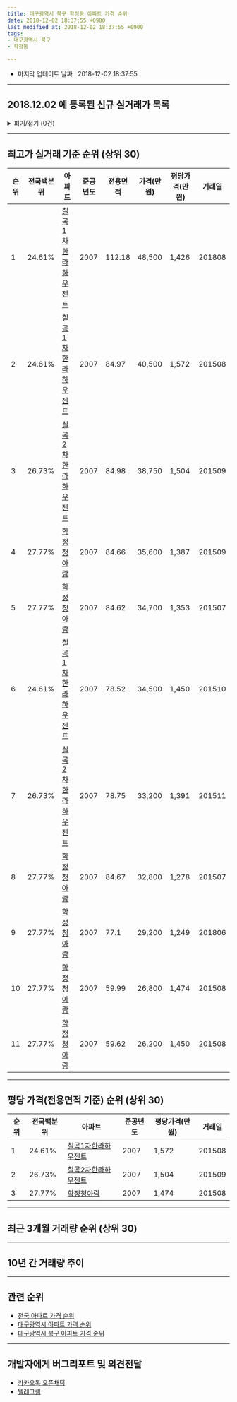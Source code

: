 ```yaml
---
title: 대구광역시 북구 학정동 아파트 가격 순위
date: 2018-12-02 18:37:55 +0900
last_modified_at: 2018-12-02 18:37:55 +0900
tags:
- 대구광역시 북구
- 학정동

---
```


* 마지막 업데이트 날짜 : 2018-12-02 18:37:55

---

## 2018.12.02 에 등록된 신규 실거래가 목록

<details>
<summary>펴기/접기 (0건)</summary>
<div markdown="1">

|아파트|전국백분위|준공년도|전용면적|가격(만원)|평당가격(만원)|거래일|
|---|---|---|---|---|---|---|
|없음|||||||


</div>
</details>

---

## 최고가 실거래 기준 순위 (상위 30)


|순위|전국백분위|아파트|준공년도|전용면적|가격(만원)|평당가격(만원)|거래일|
|---|---|---|---|---|---|---|---|
|1|24.61%|[칠곡1차한라하우젠트](https://search.naver.com/search.naver?query=%EB%8C%80%EA%B5%AC%EA%B4%91%EC%97%AD%EC%8B%9C+%EB%B6%81%EA%B5%AC+%ED%95%99%EC%A0%95%EB%8F%99+%EC%B9%A0%EA%B3%A11%EC%B0%A8%ED%95%9C%EB%9D%BC%ED%95%98%EC%9A%B0%EC%A0%A0%ED%8A%B8)|2007|112.18|48,500|1,426|201808|
|2|24.61%|[칠곡1차한라하우젠트](https://search.naver.com/search.naver?query=%EB%8C%80%EA%B5%AC%EA%B4%91%EC%97%AD%EC%8B%9C+%EB%B6%81%EA%B5%AC+%ED%95%99%EC%A0%95%EB%8F%99+%EC%B9%A0%EA%B3%A11%EC%B0%A8%ED%95%9C%EB%9D%BC%ED%95%98%EC%9A%B0%EC%A0%A0%ED%8A%B8)|2007|84.97|40,500|1,572|201508|
|3|26.73%|[칠곡2차한라하우젠트](https://search.naver.com/search.naver?query=%EB%8C%80%EA%B5%AC%EA%B4%91%EC%97%AD%EC%8B%9C+%EB%B6%81%EA%B5%AC+%ED%95%99%EC%A0%95%EB%8F%99+%EC%B9%A0%EA%B3%A12%EC%B0%A8%ED%95%9C%EB%9D%BC%ED%95%98%EC%9A%B0%EC%A0%A0%ED%8A%B8)|2007|84.98|38,750|1,504|201509|
|4|27.77%|[학정청아람](https://search.naver.com/search.naver?query=%EB%8C%80%EA%B5%AC%EA%B4%91%EC%97%AD%EC%8B%9C+%EB%B6%81%EA%B5%AC+%ED%95%99%EC%A0%95%EB%8F%99+%ED%95%99%EC%A0%95%EC%B2%AD%EC%95%84%EB%9E%8C)|2007|84.66|35,600|1,387|201509|
|5|27.77%|[학정청아람](https://search.naver.com/search.naver?query=%EB%8C%80%EA%B5%AC%EA%B4%91%EC%97%AD%EC%8B%9C+%EB%B6%81%EA%B5%AC+%ED%95%99%EC%A0%95%EB%8F%99+%ED%95%99%EC%A0%95%EC%B2%AD%EC%95%84%EB%9E%8C)|2007|84.62|34,700|1,353|201507|
|6|24.61%|[칠곡1차한라하우젠트](https://search.naver.com/search.naver?query=%EB%8C%80%EA%B5%AC%EA%B4%91%EC%97%AD%EC%8B%9C+%EB%B6%81%EA%B5%AC+%ED%95%99%EC%A0%95%EB%8F%99+%EC%B9%A0%EA%B3%A11%EC%B0%A8%ED%95%9C%EB%9D%BC%ED%95%98%EC%9A%B0%EC%A0%A0%ED%8A%B8)|2007|78.52|34,500|1,450|201510|
|7|26.73%|[칠곡2차한라하우젠트](https://search.naver.com/search.naver?query=%EB%8C%80%EA%B5%AC%EA%B4%91%EC%97%AD%EC%8B%9C+%EB%B6%81%EA%B5%AC+%ED%95%99%EC%A0%95%EB%8F%99+%EC%B9%A0%EA%B3%A12%EC%B0%A8%ED%95%9C%EB%9D%BC%ED%95%98%EC%9A%B0%EC%A0%A0%ED%8A%B8)|2007|78.75|33,200|1,391|201511|
|8|27.77%|[학정청아람](https://search.naver.com/search.naver?query=%EB%8C%80%EA%B5%AC%EA%B4%91%EC%97%AD%EC%8B%9C+%EB%B6%81%EA%B5%AC+%ED%95%99%EC%A0%95%EB%8F%99+%ED%95%99%EC%A0%95%EC%B2%AD%EC%95%84%EB%9E%8C)|2007|84.67|32,800|1,278|201507|
|9|27.77%|[학정청아람](https://search.naver.com/search.naver?query=%EB%8C%80%EA%B5%AC%EA%B4%91%EC%97%AD%EC%8B%9C+%EB%B6%81%EA%B5%AC+%ED%95%99%EC%A0%95%EB%8F%99+%ED%95%99%EC%A0%95%EC%B2%AD%EC%95%84%EB%9E%8C)|2007|77.1|29,200|1,249|201806|
|10|27.77%|[학정청아람](https://search.naver.com/search.naver?query=%EB%8C%80%EA%B5%AC%EA%B4%91%EC%97%AD%EC%8B%9C+%EB%B6%81%EA%B5%AC+%ED%95%99%EC%A0%95%EB%8F%99+%ED%95%99%EC%A0%95%EC%B2%AD%EC%95%84%EB%9E%8C)|2007|59.99|26,800|1,474|201508|
|11|27.77%|[학정청아람](https://search.naver.com/search.naver?query=%EB%8C%80%EA%B5%AC%EA%B4%91%EC%97%AD%EC%8B%9C+%EB%B6%81%EA%B5%AC+%ED%95%99%EC%A0%95%EB%8F%99+%ED%95%99%EC%A0%95%EC%B2%AD%EC%95%84%EB%9E%8C)|2007|59.62|26,200|1,450|201508|


---

## 평당 가격(전용면적 기준) 순위 (상위 30)


|순위|전국백분위|아파트|준공년도|평당가격(만원)|거래일|
|---|---|---|---|---|---|
|1|24.61%|[칠곡1차한라하우젠트](https://search.naver.com/search.naver?query=%EB%8C%80%EA%B5%AC%EA%B4%91%EC%97%AD%EC%8B%9C+%EB%B6%81%EA%B5%AC+%ED%95%99%EC%A0%95%EB%8F%99+%EC%B9%A0%EA%B3%A11%EC%B0%A8%ED%95%9C%EB%9D%BC%ED%95%98%EC%9A%B0%EC%A0%A0%ED%8A%B8)|2007|1,572|201508|
|2|26.73%|[칠곡2차한라하우젠트](https://search.naver.com/search.naver?query=%EB%8C%80%EA%B5%AC%EA%B4%91%EC%97%AD%EC%8B%9C+%EB%B6%81%EA%B5%AC+%ED%95%99%EC%A0%95%EB%8F%99+%EC%B9%A0%EA%B3%A12%EC%B0%A8%ED%95%9C%EB%9D%BC%ED%95%98%EC%9A%B0%EC%A0%A0%ED%8A%B8)|2007|1,504|201509|
|3|27.77%|[학정청아람](https://search.naver.com/search.naver?query=%EB%8C%80%EA%B5%AC%EA%B4%91%EC%97%AD%EC%8B%9C+%EB%B6%81%EA%B5%AC+%ED%95%99%EC%A0%95%EB%8F%99+%ED%95%99%EC%A0%95%EC%B2%AD%EC%95%84%EB%9E%8C)|2007|1,474|201508|


---

## 최근 3개월 거래량 순위 (상위 30)


<div style="width:100%;">
    <canvas id="deal_count_ranking" height="250"></canvas>
</div>


<script>
new Chart(document.getElementById("deal_count_ranking"), {
    type: 'horizontalBar',
    data: {
        labels: ['학정청아람', '칠곡1차한라하우젠트'],
        datasets: [{
            label: '실거래 수',
            data: [8, 3],
            borderColor: "rgba(255, 0, 128, 1)",
            backgroundColor: "rgba(255, 0, 128, 0.5)",
            fill: false,
        }]
    },
    options: {
        responsive: true,
        title: {
            display: true,
            text: '최근 3개월 거래량 순위'
        },
        tooltips: {
            mode: 'index',
            intersect: false,
            callbacks: {
                title: function(tooltipItems, data) {
                    return "실거래 수:";
                },
                label: function(tooltipItem, data) {
                    return data.labels[tooltipItem.index] + ": " + tooltipItem.xLabel;
                }
            }
        },
        hover: {
            mode: 'nearest',
            intersect: true
        },
        scales: {
            xAxes: [{
                display: true,
                scaleLabel: {
                    display: true,
                    labelString: '실거래 수'
                },
                ticks: {
                    suggestedMin: 0,
                }
            }],
            yAxes: [{
                display: true,
                ticks: {
                    autoSkip: false,
                    callback: function(value, index, values) {
                        if (value.length > 15)
                            return value.substr(0, 13) + "...";
                        else
                            return value;
                    }
                },
                scaleLabel: {
                    display: false,
                }
            }]
        }
    }
});

</script>


---

## 10년 간 거래량 추이


<div style="width:100%;">
    <canvas id="deal_progress" height="250"></canvas>
</div>

<script>
new Chart(document.getElementById("deal_progress"), {
    type: 'line',
    data: {
        labels: ['200812','200901','200902','200903','200904','200905','200906','200907','200908','200909','200910','200911','200912','201001','201002','201003','201004','201005','201006','201007','201008','201009','201010','201011','201012','201101','201102','201103','201104','201105','201106','201107','201108','201109','201110','201111','201112','201201','201202','201203','201204','201205','201206','201207','201208','201209','201210','201211','201212','201301','201302','201303','201304','201305','201306','201307','201308','201309','201310','201311','201312','201401','201402','201403','201404','201405','201406','201407','201408','201409','201410','201411','201412','201501','201502','201503','201504','201505','201506','201507','201508','201509','201510','201511','201512','201601','201602','201603','201604','201605','201606','201607','201608','201609','201610','201611','201612','201701','201702','201703','201704','201705','201706','201707','201708','201709','201710','201711','201712','201801','201802','201803','201804','201805','201806','201807','201808','201809','201810','201811','201812'],
        datasets: [{
            label: '실거래 수',
            pointRadius: 1,
            data: [2, 2, 3, 6, 5, 7, 5, 8, 4, 7, 8, 3, 7, 15, 6, 14, 8, 3, 6, 2, 3, 4, 12, 15, 20, 20, 30, 25, 19, 14, 12, 12, 12, 18, 11, 22, 8, 18, 11, 9, 12, 14, 10, 10, 10, 8, 15, 16, 8, 10, 23, 22, 39, 27, 9, 4, 6, 12, 20, 7, 11, 6, 7, 11, 11, 6, 14, 10, 24, 26, 22, 20, 22, 17, 10, 24, 17, 13, 10, 16, 8, 12, 8, 4, 2, 2, 4, 3, 3, 1, 3, 5, 9, 12, 9, 4, 8, 4, 5, 2, 8, 16, 18, 21, 21, 4, 6, 10, 7, 16, 5, 17, 4, 12, 7, 2, 7, 20, 11, 0, 0],
            borderColor: "rgba(255, 201, 14, 1)",
            backgroundColor: "rgba(255, 201, 14, 0.5)",
            fill: true,
        }]
    },
    options: {
        responsive: true,
        title: {
            display: true,
            text: '10년간 거래량 추이'
        },
        tooltips: {
            mode: 'index',
            intersect: false,
        },
        hover: {
            mode: 'nearest',
            intersect: true
        },
        scales: {
            xAxes: [{
                display: true,
                scaleLabel: {
                    display: true,
                    labelString: '년/월'
                }
            }],
            yAxes: [{
                display: true,
                ticks: {
                    suggestedMin: 0,
                },
                scaleLabel: {
                    display: true,
                    labelString: '실거래 수'
                }
            }]
        }
    }
});

</script>


---

## 관련 순위

- [전국 아파트 가격 순위](https://inasie.github.io/apt-ranking/전국)
- [대구광역시 아파트 가격 순위](https://inasie.github.io/apt-ranking/대구광역시)
- [대구광역시 북구 아파트 가격 순위](https://inasie.github.io/apt-ranking/대구광역시-북구)


---

## 개발자에게 버그리포트 및 의견전달

- [카카오톡 오픈채팅](https://open.kakao.com/o/gLJUAP4)
- [텔레그램](https://t.me/inasie)

